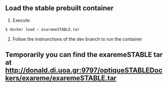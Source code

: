 ## Load the stable prebuilt container
1. Execute:
```bash
$ docker load < exaremeSTABLE.tar
```
2. Follow the instrunctions of the dev branch to run the container

## Temporarily you can find the exaremeSTABLE tar at http://donald.di.uoa.gr:9797/optiqueSTABLEDockers/exareme/exaremeSTABLE.tar

